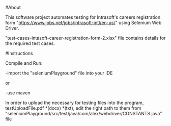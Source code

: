 #About

This software project automates testing for Intrasoft's careers registration form "https://www.jobs.net/jobs/intrasoft-intl/en-us/" using Selenium Web Driver. 

"test-cases-intasoft-career-registration-form-2.xlsx" file contains details for the required test cases.

#Instructions

Compile and Run:

-import the "seleniumPlayground" file into your IDE 

or

-use maven 

In order to upload the necessary for testing files into the program, testUploadFile.pdf *(docx) *(txt), edit the right path to them from "seleniumPlayground⁩/src⁩/test⁩/java⁩/com⁩/⁨alex⁩/webdriver⁩/CONSTANTS.java" file 
